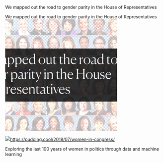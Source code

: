 We mapped out the road to gender parity in the House of Representatives

We mapped out the road to gender parity in the House of Representatives
![](../_resources/051e6780e60f0f2a0057c1062543ae72.png)

![](../_resources/9939a7f0ead954e3fa52ce66a3a4e51f.png)https://pudding.cool/2018/07/women-in-congress/

Exploring the last 100 years of women in politics through data and machine learning